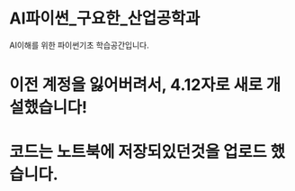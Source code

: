 # AI파이썬_구요한_산업공학과
AI이해를 위한 파이썬기초 학습공간입니다. 
# 이전 계정을 잃어버려서, 4.12자로 새로 개설했습니다!
# 코드는 노트북에 저장되있던것을 업로드 했습니다.
